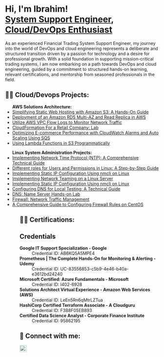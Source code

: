 <h1>Hi, I'm Ibrahim! <br/><a href="https://github.com/geekachu2">System Support Engineer</a>, <a href="linkedin.com/in/ibrahim-c-a2b6501a0/">Cloud/DevOps Enthusiast</a> <a href="https://www.youtube.com/"></a></h1>

As an experienced Financial Trading System Support Engineer, my journey into the world of DevOps and cloud engineering represents a deliberate and structured transition driven by a passion for technology and a desire for professional growth. With a solid foundation in supporting mission-critical trading systems, I am now embarking on a path towards DevOps and cloud engineering, guided by a commitment to structured hands-on learning, relevant certifications, and mentorship from seasoned professionals in the field.

<h2>👨‍💻 Cloud/Devops Projects:</h2>

<ul>
<b>AWS Solutions Architecture:</b>
    <li><a href="https://medium.com/@info_37956/simplifying-static-web-hosting-with-amazon-s3-a-hands-on-guide-fbd873b6acdd">Simplifying Static Web Hosting with Amazon S3: A Hands-On Guide</a></li>
    <li><a href="https://medium.com/@info_37956/deployment-of-an-amazon-rds-multi-az-and-read-replica-in-aws-b1c8f3a76c79">Deployment of an Amazon RDS Multi-AZ and Read Replica in AWS</a></li>
    <li><a href="https://medium.com/@info_37956/utilize-aws-vpc-flow-logs-to-monitor-network-traffic-dabec829faa4">Utilize AWS VPC Flow Logs to Monitor Network Traffic</a></li>
    <li><a href="https://medium.com/@info_37956/cloudformation-for-a-retail-company-lab-ca1416c1f548">CloudFormation For a Retail Company: Lab</a></li>
    <li><a href="https://medium.com/@info_37956/optimizing-e-commerce-performance-with-cloudwatch-alarms-and-auto-scaling-using-sqs-516bf2e672fe">Optimizing E-commerce Performance with CloudWatch Alarms and Auto Scaling Using SQS</a></li>
    <li><a href="https://medium.com/@info_37956/using-lambda-functions-in-s3-programmatically-82ca76dc11cb">Using Lambda Functions in S3 Programmatically</a></li>
</ul>

<ul>
<b>Linux System Administration Projects:</b>
    <li><a href="https://medium.com/@info_37956/implementing-network-time-protocol-ntp-a-comprehensive-technical-guide-18015c3a1280">Implementing Network Time Protocol (NTP): A Comprehensive Technical Guide</a></li>
    <li><a href="https://medium.com/@info_37956/managing-users-and-permissions-in-linux-a-step-by-step-guide-0c7f620a9b69">Different roles for Users and Permissions in Linux: A Step-by-Step Guide
    <li><a href="https://medium.com/@info_37956/implementing-static-ip-configuration-using-nmcli-on-linux-767fb8c9f8b0">Implementing Static IP Configuration Using nmcli on Linux
    <li><a href="https://medium.com/@info_37956/implementing-network-teaming-on-a-linux-server-56f30c18646a">Implementing Network Teaming on a Linux Server
    <li><a href="https://medium.com/@info_37956/implementing-static-ip-configuration-using-nmcli-on-linux-767fb8c9f8b0">Implementing Static IP Configuration Using nmcli on Linux
    <li><a href="https://medium.com/@info_37956/configuring-dns-for-local-testing-a-technical-guide-48d3758925a8">Configuring DNS for Local Testing: A Technical Guide
    <li><a href="https://medium.com/@info_37956/dns-name-server-hands-on-lab-ac23497af84a">DNS: Name Server Hands-on Lab
    <li><a href="https://medium.com/@info_37956/firewall-traffic-management-e0616bc0b344">Firewall: Network Traffic Management
    <li><a href="https://medium.com/@info_37956/a-comprehensive-guide-to-configuring-firewall-rules-on-centos-92b25138e9b5">A Comprehensive Guide to Configuring Firewall Rules on CentOS
    
</a></li>
<ul>



 
<h2>👨‍💻 Certifications:</h2>
<!DOCTYPE html>
<html lang="en">
<head>
    <meta charset="UTF-8">
    <meta name="viewport" content="width=device-width, initial-scale=1.0">
</head>
<body>
<h2>Credentials</h2>
<dl>
        <dt><b>Google IT Support Specialization - Google</b></dt>
        <dd>Credential ID: AB6KQ5A5MPE4</dd>
        <dt><b>Prometheus | The Complete Hands-On for Monitoring & Alerting - Udemy</b></dt>
        <dd>Credential ID: UC-83556853-c5b9-4e46-b40a-e3612bd24240</dd>
        <dt><b>Microsoft Certified: Azure Fundamentals - Microsoft</b></dt>
        <dd>Credential ID: I402-6928</dd>
        <dt><b>Solutions Architect Virtual Experience - Amazon Web Services (AWS)</b></dt>
        <dd>Credential ID: LeEn5Rn6qMtrLZTua</dd>
        <dt><b>HashiCorp Certified Terraform Associate - A Cloudguru </b></dt>
        <dd>Credential ID: F3B8F05EB893</dd>
        <dt><b>Certified Data Science Analyst - Corporate Finance Institute </b></dt>
        <dd>Credential ID: 95862195</dd>
</dl>
</body>
</html>




<h2> 🤳 Connect with me:</h2>

<a href="https://www.linkedin.com/in/ibrahim-cisse-a2b6501a0/" target="_blank">
    <img align="left" alt="Ibrahim Cisse | LinkedIn" width="22px" src="https://cdn.jsdelivr.net/npm/simple-icons@v3/icons/linkedin.svg" />
</a>

[linkedin]: https://linkedin.com/in/joshmadakor](https://www.linkedin.com/in/ibrahim-cisse-a2b6501a0/)

<!--
**joshmadakor1/joshmadakor1** is a ✨ _special_ ✨ repository because its `README.md` (this file) appears on your GitHub profile.

Here are some ideas to get you started:

- 🔭 I’m currently working on ...
- 🌱 I’m currently learning ...
- 👯 I’m looking to collaborate on ...
- 🤔 I’m looking for help with ...
- 💬 Ask me about ...
- 📫 How to reach me: ...
- 😄 Pronouns: ...
- ⚡ Fun fact: ...
-->

